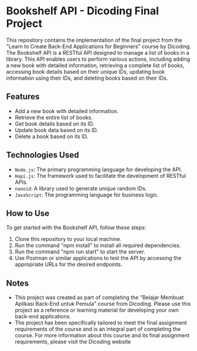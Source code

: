 # Bookshelf API - Dicoding Final Project

This repository contains the implementation of the final project from the "Learn to Create Back-End Applications for Beginners" course by Dicoding. The Bookshelf API is a RESTful API designed to manage a list of books in a library. This API enables users to perform various actions, including adding a new book with detailed information, retrieving a complete list of books, accessing book details based on their unique IDs, updating book information using their IDs, and deleting books based on their IDs.

## Features

- Add a new book with detailed information.
- Retrieve the entire list of books.
- Get book details based on its ID.
- Update book data based on its ID.
- Delete a book based on its ID.

## Technologies Used

- `Node.js`: The primary programming language for developing the API.
- `Hapi.js`: The framework used to facilitate the development of RESTful APIs.
- `nanoid`: A library used to generate unique random IDs.
- `JavaScript`: The programming language for business logic.

## How to Use

To get started with the Bookshelf API, follow these steps:
1. Clone this repository to your local machine.
2. Run the command "npm install" to install all required dependencies.
3. Run the command "npm run start" to start the server.
4. Use Postman or similar applications to test the API by accessing the appropriate URLs for the desired endpoints.

## Notes

- This project was created as part of completing the "Belajar Membuat Aplikasi Back-End untuk Pemula" course from Dicoding. Please use this project as a reference or learning material for developing your own back-end applications.
- The project has been specifically tailored to meet the final assignment requirements of the course and is an integral part of completing the course. For more information about this course and its final assignment requirements, please visit the Dicoding website
